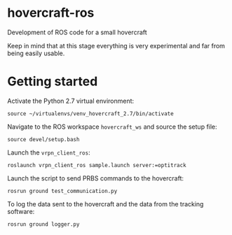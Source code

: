 # hovercraft-ros
Development of ROS code for a small hovercraft

Keep in mind that at this stage everything is very experimental and far from being easily usable.


# Getting started

Activate the Python 2.7 virtual environment:

`source ~/virtualenvs/venv_hovercraft_2.7/bin/activate`

Navigate to the ROS workspace `hovercraft_ws` and source the setup file:

`source devel/setup.bash`

Launch the `vrpn_client_ros`:

`roslaunch vrpn_client_ros sample.launch server:=optitrack`

Launch the script to send PRBS commands to the hovercraft:

`rosrun ground test_communication.py`

To log the data sent to the hovercraft and the data from the tracking software:

`rosrun ground logger.py`
